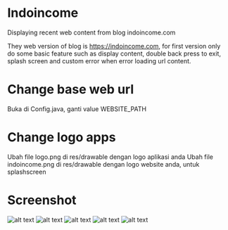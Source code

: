 # Indoincome
Displaying recent web content from blog indoincome.com

They web version of blog is https://indoincome.com, for first version only do some basic feature such as
display content, double back press to exit, splash screen and custom error when error loading url content.

# Change base web url
Buka di Config.java, ganti value WEBSITE_PATH

# Change logo apps
Ubah file logo.png di res/drawable dengan logo aplikasi anda
Ubah file indoincome.png di res/drawable dengan logo website anda, untuk splashscreen

# Screenshot

![alt text](https://github.com/ekosp/Indoincome/blob/master/Screenshot_1520585618.png)
![alt text](https://github.com/ekosp/Indoincome/blob/master/Screenshot_1520585656.png)
![alt text](https://github.com/ekosp/Indoincome/blob/master/Screenshot_1520585682.png)
![alt text](https://github.com/ekosp/Indoincome/blob/master/Screenshot_1520585728.png)
![alt text](https://github.com/ekosp/Indoincome/blob/master/Screenshot_1520585735.png)
